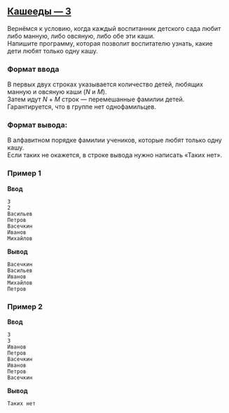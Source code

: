 ## [Кашееды — 3](../../../solutions/3.2/32_f.py)

Вернёмся к условию, когда каждый воспитанник детского сада любит либо манную, либо овсяную, либо обе эти каши.\
Напишите программу, которая позволит воспитателю узнать, какие дети любят только одну кашу.

### Формат ввода

В первых двух строках указывается количество детей, любящих манную и овсяную каши ($N$ и $M$).\
Затем идут $N+M$ строк — перемешанные фамилии детей.\
Гарантируется, что в группе нет однофамильцев.

### Формат вывода:

В алфавитном порядке фамилии учеников, которые любят только одну кашу.\
Если таких не окажется, в строке вывода нужно написать «Таких нет».

### Пример 1

__Ввод__
```plaintext
3
2
Васильев
Петров
Васечкин
Иванов
Михайлов
```

__Вывод__
```plaintext
Васечкин
Васильев
Иванов
Михайлов
Петров
```

### Пример 2

__Ввод__
```plaintext
3
3
Иванов
Петров
Васечкин
Иванов
Петров
Васечкин
```

__Вывод__
```plaintext
Таких нет
```